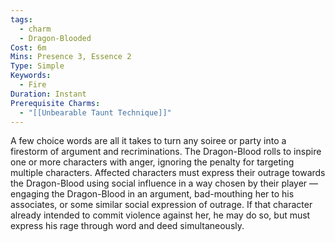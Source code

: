 ```yaml
---
tags:
  - charm
  - Dragon-Blooded
Cost: 6m
Mins: Presence 3, Essence 2
Type: Simple
Keywords:
  - Fire
Duration: Instant
Prerequisite Charms:
  - "[[Unbearable Taunt Technique]]"
---
```

A few choice words are all it takes to turn any soiree or party into a firestorm of argument and recriminations. The Dragon-Blood rolls to inspire one or more characters with anger, ignoring the penalty for targeting multiple characters. Affected characters must express their outrage towards the Dragon-Blood using social influence in a way chosen by their player —engaging the Dragon-Blood in an argument, bad-mouthing her to his associates, or some similar social expression of outrage. If that character already intended to commit violence against her, he may do so, but must express his rage through word and deed simultaneously.
